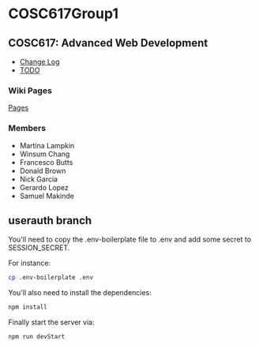 # COSC617Group1
## COSC617: Advanced Web Development

- [Change Log](changelog.md)
- [TODO](TODO.md)

### Wiki Pages
[Pages](https://github.com/francesc0bGH/COSC617Group1/wiki/pages)

### Members
- Martina Lampkin
- Winsum Chang
- Francesco Butts
- Donald Brown
- Nick Garcia
- Gerardo Lopez
- Samuel Makinde


## userauth branch
You'll need to copy the .env-boilerplate file to .env and add some secret to SESSION_SECRET.

For instance:
```zsh
cp .env-boilerplate .env
```

You'll also need to install the dependencies:

```zsh
npm install
```

Finally start the server via:

```
npm run devStart
```

